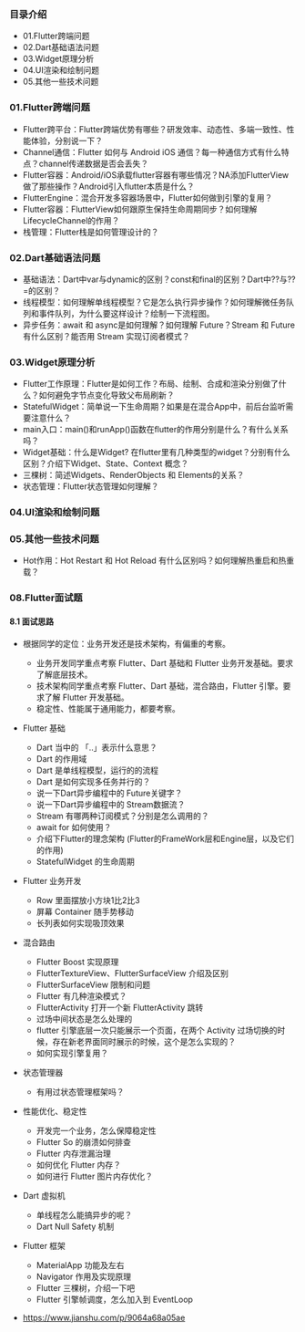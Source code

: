 ### 目录介绍
- 01.Flutter跨端问题
- 02.Dart基础语法问题
- 03.Widget原理分析
- 04.UI渲染和绘制问题
- 05.其他一些技术问题





### 01.Flutter跨端问题
- Flutter跨平台：Flutter跨端优势有哪些？研发效率、动态性、多端一致性、性能体验，分别说一下？
- Channel通信：Flutter 如何与 Android iOS 通信？每一种通信方式有什么特点？channel传递数据是否会丢失？
- Flutter容器：Android/iOS承载flutter容器有哪些情况？NA添加FlutterView做了那些操作？Android引入flutter本质是什么？
- FlutterEngine：混合开发多容器场景中，Flutter如何做到引擎的复用？
- Flutter容器：FlutterView如何跟原生保持生命周期同步？如何理解LifecycleChannel的作用？
- 栈管理：Flutter栈是如何管理设计的？



### 02.Dart基础语法问题
- 基础语法：Dart中var与dynamic的区别？const和final的区别？Dart中??与??=的区别？
- 线程模型：如何理解单线程模型？它是怎么执行异步操作？如何理解微任务队列和事件队列，为什么要这样设计？绘制一下流程图。
- 异步任务：await 和 async是如何理解？如何理解 Future？Stream 和 Future 有什么区别？能否用 Stream 实现订阅者模式？



### 03.Widget原理分析
- Flutter工作原理：Flutter是如何工作？布局、绘制、合成和渲染分别做了什么？如何避免字节点变化导致父布局刷新？
- StatefulWidget：简单说一下生命周期？如果是在混合App中，前后台监听需要注意什么？
- main入口：main()和runApp()函数在flutter的作用分别是什么？有什么关系吗？
- Widget基础：什么是Widget? 在flutter里有几种类型的widget？分别有什么区别？介绍下Widget、State、Context 概念？
- 三棵树：简述Widgets、RenderObjects 和 Elements的关系？
- 状态管理：Flutter状态管理如何理解？



### 04.UI渲染和绘制问题



### 05.其他一些技术问题
- Hot作用：Hot Restart 和 Hot Reload 有什么区别吗？如何理解热重启和热重载？



### 08.Flutter面试题
#### 8.1 面试思路
- 根据同学的定位：业务开发还是技术架构，有偏重的考察。
    - 业务开发同学重点考察 Flutter、Dart 基础和 Flutter 业务开发基础。要求了解底层技术。
    - 技术架构同学重点考察 Flutter、Dart 基础，混合路由，Flutter 引擎。要求了解 Flutter 开发基础。
    - 稳定性、性能属于通用能力，都要考察。
- Flutter 基础
    - Dart 当中的 「..」表示什么意思？
    - Dart 的作用域
    - Dart 是单线程模型，运行的的流程
    - Dart 是如何实现多任务并行的？
    - 说一下Dart异步编程中的 Future关键字？
    - 说一下Dart异步编程中的 Stream数据流？
    - Stream 有哪两种订阅模式？分别是怎么调用的？
    - await for 如何使用？
    - 介绍下Flutter的理念架构 (Flutter的FrameWork层和Engine层，以及它们的作用)
    - StatefulWidget 的生命周期
- Flutter 业务开发
    - Row 里面摆放小方块1比2比3
    - 屏幕 Container 随手势移动
    - 长列表如何实现吸顶效果
- 混合路由
    - Flutter Boost 实现原理
    - FlutterTextureView、FlutterSurfaceView 介绍及区别
    - FlutterSurfaceView 限制和问题
    - Flutter 有几种渲染模式？
    - FlutterActivity 打开一个新 FlutterActivity 跳转
    - 过场中间状态是怎么处理的
    - flutter 引擎底层一次只能展示一个页面，在两个 Activity 过场切换的时候，存在新老界面同时展示的时候，这个是怎么实现的？
    - 如何实现引擎复用？
- 状态管理器
    - 有用过状态管理框架吗？
- 性能优化、稳定性
    - 开发完一个业务，怎么保障稳定性
    - Flutter So 的崩溃如何排查
    - Flutter 内存泄漏治理
    - 如何优化 Flutter 内存？
    - 如何进行 Flutter 图片内存优化？
- Dart 虚拟机
    - 单线程怎么能搞异步的呢？
    - Dart Null Safety 机制
- Flutter 框架
    - MaterialApp 功能及左右
    - Navigator 作用及实现原理 
    - Flutter 三棵树，介绍一下吧
    - Flutter 引擎帧调度，怎么加入到 EventLoop


- https://www.jianshu.com/p/9064a68a05ae











